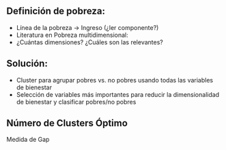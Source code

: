 ## ﻿﻿Definición de pobreza:
- ﻿﻿Línea de la pobreza -> Ingreso (¿ler componente?)
- ﻿﻿Literatura en Pobreza multidimensional:
- ﻿﻿¿Cuántas dimensiones? ¿Cuáles son las relevantes?
## Solución:
-  ﻿﻿﻿Cluster para agrupar pobres vs. no pobres usando todas las variables de bienestar
-  ﻿﻿﻿Selección de variables más importantes para reducir la dimensionalidad de bienestar y clasificar pobres/no pobres
## Número de Clusters Óptimo

Medida de Gap